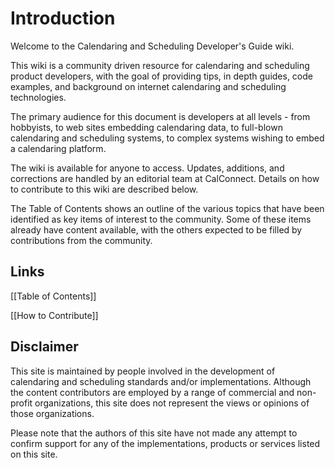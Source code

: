 # Introduction #

Welcome to the Calendaring and Scheduling Developer's Guide wiki.

This wiki is a community driven resource for calendaring and scheduling product developers, with the goal of providing tips, in depth guides, code examples, and background on internet calendaring and scheduling technologies.

The primary audience for this document is developers at all levels - from hobbyists, to web sites embedding calendaring data, to full-blown calendaring and scheduling systems, to complex systems wishing to embed a calendaring platform.

The wiki is available for anyone to access. Updates, additions, and corrections are handled by an editorial team at CalConnect. Details on how to contribute to this wiki are described below.

The Table of Contents shows an outline of the various topics that have been identified as key items of interest to the community. Some of these items already have content available, with the others expected to be filled by contributions from the community.

## Links 
[[Table of Contents]]

[[How to Contribute]]

## Disclaimer

This site is maintained by people involved in the development of calendaring and scheduling standards and/or implementations. Although the content contributors are employed by a range of commercial and non-profit organizations, this site does not represent the views or opinions of those organizations.

Please note that the authors of this site have not made any attempt to confirm support for any of the implementations, products or services listed on this site.